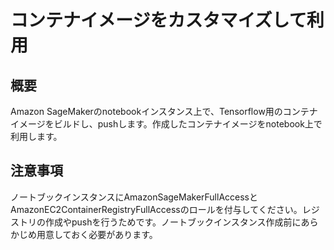 # コンテナイメージをカスタマイズして利用

## 概要
Amazon SageMakerのnotebookインスタンス上で、Tensorflow用のコンテナイメージをビルドし、pushします。作成したコンテナイメージをnotebook上で利用します。

## 注意事項

ノートブックインスタンスにAmazonSageMakerFullAccessとAmazonEC2ContainerRegistryFullAccessのロールを付与してください。レジストリの作成やpushを行うためです。ノートブックインスタンス作成前にあらかじめ用意しておく必要があります。
